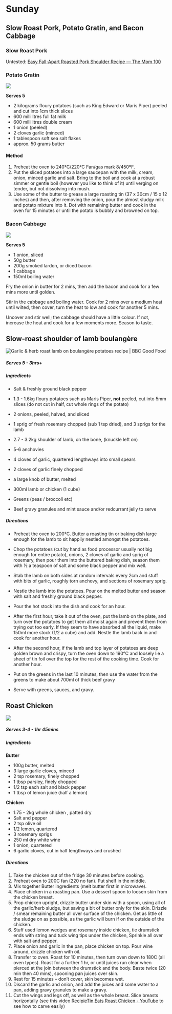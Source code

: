 # Sunday

## Slow Roast Pork, Potato Gratin, and Bacon Cabbage

### Slow Roast Pork

Untested: [Easy Fall-Apart Roasted Pork Shoulder Recipe &mdash; The Mom 100](https://themom100.com/recipe/fall-apart-roasted-pork-shoulder-rosemary-mustard-garlic/)

### Potato Gratin

![](Images/2022-01-17-08-37-54-image.png)

**Serves 5**

- 2 kilograms floury potatoes (such as King Edward or Maris Piper) peeled and cut into 1cm thick slices
- 600 millilitres full fat milk
- 600 millilitres double cream
- 1 onion (peeled)
- 2 cloves garlic (minced)
- 1 tablespoon soft sea salt flakes
- approx. 50 grams butter

#### Method

1. Preheat the oven to 240°C/220°C Fan/gas mark 8/450ºF.
2. Put the sliced potatoes into a large saucepan with the milk, cream, onion, minced garlic and salt. Bring to the boil and cook at a robust simmer or gentle boil (however you like to think of it) until verging on tender, but not dissolving into mush.
3. Use some of the butter to grease a large roasting tin (37 x 30cm / 15 x 12 inches) and then, after removing the onion, pour the almost sludgy milk and potato mixture into it. Dot with remaining butter and cook in the oven for 15 minutes or until the potato is bubbly and browned on top.

### Bacon Cabbage

![](Images/2022-01-17-08-38-58-image.png)

**Serves 5**

- 1 onion, sliced
- 50g butter
- 200g smoked lardon, or diced bacon
- 1 cabbage
- 150ml boiling water

Fry the onion in butter for 2 mins, then add the bacon and cook for a few mins more until golden.

Stir in the cabbage and boiling water. Cook for 2 mins over a medium heat until wilted, then cover, turn the heat to low and cook for another 5 mins.

Uncover and stir well; the cabbage should have a little colour. If not, increase the heat and cook for a few moments more. Season to taste.

## Slow-roast shoulder of lamb boulangère

![Garlic & herb roast lamb on boulangère potatoes recipe | BBC Good Food](https://images.immediate.co.uk/production/volatile/sites/30/2020/08/recipe-image-legacy-id-585467_11-5211525.jpg)

##### Serves 5 - 3hrs+

##### Ingredients

- Salt & freshly ground black pepper

- 1.3 - 1.6kg floury potatoes such as Maris Piper, **not** peeled, cut into 5mm slices (do not cut in half, cut whole rings of the potato)

- 2 onions, peeled, halved, and sliced

- 1 sprig of fresh rosemary chopped (sub 1 tsp dried), and 3 sprigs for the lamb

- 2.7 - 3.2kg shoulder of lamb, on the bone, (knuckle left on)

- 5-6 anchovies

- 4 cloves of garlic, quartered lengthways into small spears

- 2 cloves of garlic finely chopped

- a large knob of butter, melted

- 300ml lamb or chicken (1 cube)

- Greens (peas / broccoli etc)

- Beef gravy granules and mint sauce and/or redcurrant jelly to serve

##### Directions

- Preheat the oven to 200°C. Butter a roasting tin or baking dish large enough for the lamb to sit happily nestled amongst the potatoes.

- Chop the potatoes (cut by hand as food processor usually not big enough for entire potato), onions, 2 cloves of garlic and sprig of rosemary, then pour them into the buttered baking dish, season them with ½ a teaspoon of salt and some black pepper and mix well.

- Stab the lamb on both sides at random intervals every 2cm and stuff with bits of garlic, roughly torn anchovy, and sections of rosemary sprig.

- Nestle the lamb into the potatoes. Pour on the melted butter and season with salt and freshly ground black pepper.

- Pour the hot stock into the dish and cook for an hour.

- After the first hour, take it out of the oven, put the lamb on the plate, and turn over the potatoes to get them all moist again and prevent them from trying out too early. If they seem to have absorbed all the liquid, make 150ml more stock (1/2 a cube) and add. Nestle the lamb back in and cook for another hour.

- After the second hour, if the lamb and top layer of potatoes are deep golden brown and crispy, turn the oven down to 190°C and loosely lie a sheet of tin foil over the top for the rest of the cooking time. Cook for another hour.

- Put on the greens in the last 10 minutes, then use the water from the greens to make about 700ml of thick beef gravy

- Serve with greens, sauces, and gravy.

## Roast Chicken

![](Images/2022-07-20-09-51-57-image.png)

##### Serves 3-4 - 1hr 45mins

##### Ingredients

**Butter**

- 100g butter, melted
- 3 large garlic cloves, minced
- 2 tsp rosemary, finely chopped
- 1 tbsp parsley, finely chopped
- 1/2 tsp each salt and black pepper
- 1 tbsp of lemon juice (half a lemon)

**Chicken**

- 1.75 - 2kg whole chicken , patted dry
- Salt and pepper
- 2 tsp olive oil
- 1/2 lemon, quartered
- 3 rosemary sprigs
- 250 ml dry white wine
- 1 onion, quartered
- 6 garlic cloves, cut in half lengthways and crushed

##### Directions

1. Take the chicken out of the fridge 30 minutes before cooking.
2. Preheat oven to 200C fan (220 no fan). Put shelf in the middle.
3. Mix together Butter ingredients (melt butter first in microwave).
4. Place chicken in a roasting pan. Use a dessert spoon to loosen skin from the chicken breast.
5. Prop chicken upright, drizzle butter under skin with a spoon, using all of the garlic/herb sludge, but saving a bit of butter only for the skin. Drizzle / smear remaining butter all over surface of the chicken. Get as little of the sludge on as possible, as the garlic will burn if on the outside of the chicken.
6. Stuff used lemon wedges and rosemary inside chicken, tie drumstick ends with string and tuck wing tips under the chicken, Sprinkle all over with salt and pepper.
7. Place onion and garlic in the pan, place chicken on top. Pour wine around, drizzle chicken with oil.
8. Transfer to oven. Roast for 10 minutes, then turn oven down to 180C (all oven types). Roast for a further 1 hr, or until juices run clear when pierced at the join between the drumstick and the body. Baste twice (20 min then 40 mins), spooning pan juices over skin.
9. Rest for 15 minutes – don’t cover, skin becomes wet.
10. Discard the garlic and onion, and add the juices and some water to a pan, adding gravy granules to make a gravy.
11. Cut the wings and legs off, as well as the whole breast. Slice breasts horizontally (see this video [RecipieTin Eats Roast Chicken - YouTube](https://www.youtube.com/watch?v=GiyOpq_C7fw&t=81s) to see how to carve easily)
